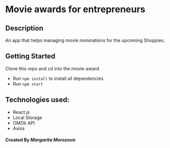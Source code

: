 #  Movie awards for entrepreneurs

## Description
An app that helps managing movie nominations for the upcoming Shoppies.

## Getting Started
Clone this repo and cd into the movie-award

- Run `npm install` to install all dependencies
- Run `npm start` 

## Technologies used:
* React.js
* Local Storage
* OMDb API
* Axios


#### Created By _**Margarita Morozova**_
